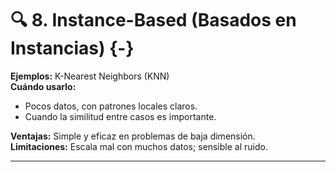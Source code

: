 # 🔍 **8. Instance-Based (Basados en Instancias)** {-}  

**Ejemplos:** K-Nearest Neighbors (KNN)   
**Cuándo usarlo:**   

* Pocos datos, con patrones locales claros.  
* Cuando la similitud entre casos es importante.

**Ventajas:** Simple y eficaz en problemas de baja dimensión.   
**Limitaciones:** Escala mal con muchos datos; sensible al ruido.

---
